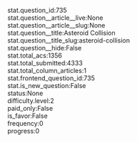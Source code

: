 stat.question_id:735  
stat.question__article__live:None  
stat.question__article__slug:None  
stat.question__title:Asteroid Collision  
stat.question__title_slug:asteroid-collision  
stat.question__hide:False  
stat.total_acs:1356  
stat.total_submitted:4333  
stat.total_column_articles:1  
stat.frontend_question_id:735  
stat.is_new_question:False  
status:None  
difficulty.level:2  
paid_only:False  
is_favor:False  
frequency:0  
progress:0  
